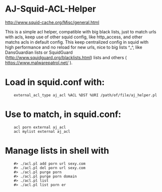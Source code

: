 # AJ-Squid-ACL-Helper
http://www.squid-cache.org/Misc/general.html

This is a simple acl helper, compatible with big black lists, just to match urls with acls, keep use of other squid config, like http_access, and other matchs acls in default config.
This keep centralized config in squid with high performance and no reload for new urls, nice to big lists ^_^, like DansGuardian lists or SquidGuard (http://www.squidguard.org/blacklists.html) lists and others ( https://www.malwarepatrol.net/ ).

# Load in squid.conf with:
        external_acl_type aj_acl %ACL %DST %URI /path/of/file/aj_helper.pl
# Use to match, in squid.conf:
        acl porn external aj_acl
        acl mylist external aj_acl
# Manage lists in shell with 
        #> ./acl.pl add porn url sexy.com
        #> ./acl.pl del porn url sexy.com
        #> ./acl.pl purge porn
        #> ./acl.pl purge porn domain
        #> ./acl.pl list
        #> ./acl.pl list porn er
